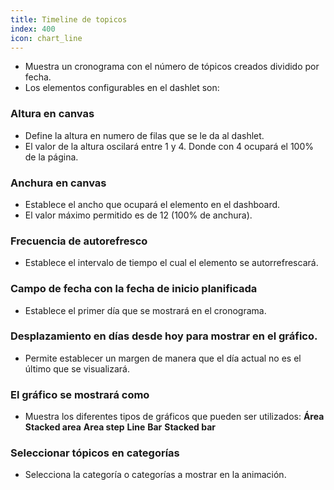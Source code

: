 ```yaml
---
title: Timeline de topicos
index: 400
icon: chart_line
---
```

* Muestra un cronograma con el número de tópicos creados dividido por fecha.
* Los elementos configurables en el dashlet son:

### Altura en canvas
* Define la altura en numero de filas que se le da al dashlet.
* El valor de la altura oscilará entre 1 y 4. Donde con 4 ocupará el 100% de la página.

### Anchura en canvas
* Establece el ancho que ocupará el elemento en el dashboard.
* El valor máximo permitido es de 12 (100% de anchura).

### Frecuencia de autorefresco
* Establece el intervalo de tiempo el cual el elemento se autorrefrescará.

###  Campo de fecha con la fecha de inicio planificada
* Establece el primer día que se mostrará en el cronograma.

### Desplazamiento en días desde hoy para mostrar en el gráfico.
* Permite establecer un margen de manera que el día actual no es el último que se visualizará.

### El gráfico se mostrará como
* Muestra los diferentes tipos de gráficos que pueden ser utilizados:
    **Área**
    **Stacked area**
    **Area step**
    **Line**
    **Bar**
    **Stacked bar**

### Seleccionar tópicos en categorías
* Selecciona la categoría o categorías a mostrar en la animación.